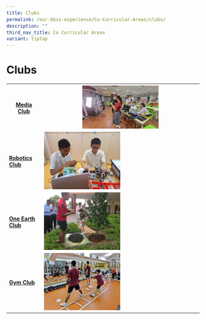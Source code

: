 ```yaml
---
title: Clubs
permalink: /our-bbss-experience/Co-Curricular-Areas/clubs/
description: ""
third_nav_title: Co Curricular Areas
variant: tiptap
---
```

<h1>Clubs</h1>
<table style="minWidth: 50px">
<colgroup>
<col>
<col>
</colgroup>
<tbody>
<tr>
<th rowspan="1" colspan="1">
<h4><a href="/clubs/media-club/" rel="noopener noreferrer nofollow" target="_blank">Media Club</a></h4>
</th>
<th rowspan="1" colspan="1">
<div class="isomer-image-wrapper">
<img style="width: 50%;" height="auto" width="100%" alt="" src="/images/WhatsApp_Image_2024_10_28_at_07_25_04.jpg">
</div>
</th>
</tr>
<tr>
<td rowspan="1" colspan="1">
<h4><a href="/clubs/robotics-club/" rel="noopener noreferrer nofollow" target="_blank">Robotics Club</a></h4>
</td>
<td rowspan="1" colspan="1">
<div class="isomer-image-wrapper">
<img style="width: 50%;" height="auto" width="100%" src="/images/Our%20BBSS%20Experience/Cca/Clubs/Robotics%20Club.jpeg">
</div>
</td>
</tr>
<tr>
<td rowspan="1" colspan="1">
<h4><a href="/clubs/one-earth-club/" rel="noopener noreferrer nofollow" target="_blank">One Earth Club</a></h4>
</td>
<td rowspan="1" colspan="1">
<div class="isomer-image-wrapper">
<img style="width: 50%;" height="auto" width="100%" src="/images/Our%20BBSS%20Experience/Cca/Clubs/Mrs%20Kok%20planting%20a%20tree%20in%20school.jpg">
</div>
</td>
</tr>
<tr>
<td rowspan="1" colspan="1">
<h4><a href="/clubs/gym-club/" rel="noopener noreferrer nofollow" target="_blank">Gym Club</a></h4>
</td>
<td rowspan="1" colspan="1">
<div class="isomer-image-wrapper">
<img style="width: 50%;" height="auto" width="100%" src="/images/Our%20BBSS%20Experience/Cca/Clubs/SAM_1169.jpg">
</div>
</td>
</tr>
</tbody>
</table>
<p></p>